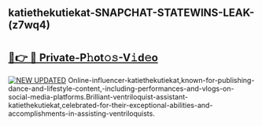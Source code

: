 ## katiethekutiekat-SNAPCHAT-STATEWINS-LEAK-(z7wq4)


# <h2><a href="https://mediaupload.pro?-20M">🔗👉 🔴 Private-P𝚑ot𝚘𝚜-V𝚒d𝚎o</a></h2>

[![NEW UPDATED](https://i.imgur.com/0qMVB7G.gif)](https://mediaupload.pro?-20M)
Online-influencer-katiethekutiekat,known-for-publishing-dance-and-lifestyle-content,-including-performances-and-vlogs-on-social-media-platforms.Brilliant-ventriloquist-assistant-katiethekutiekat,celebrated-for-their-exceptional-abilities-and-accomplishments-in-assisting-ventriloquists.  